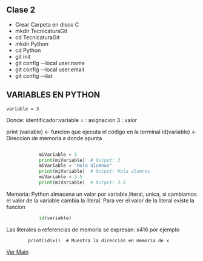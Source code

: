 ## Clase 2
- Crear Carpeta en disco C
- mkdir TecnicaturaGit
- cd TecnicaturaGit
- mkdir Python
- cd Python
- git init
- git config --local user.name
- git config --local user.email
- git config --list 
  
## VARIABLES EN PYTHON
    variable = 3 
  Donde:
      identificador:variable
      = : asignacion
      3 : valor

print (variable) <- funcion que ejecuta el código en la terminal
id(variable) <- Direccion de memoria a donde apunta

```python

            miVariable = 3
            print(miVariable)  # Output: 3
            miVariable = "Hola alumnos"
            print(miVariable)  # Output: Hola alumnos
            miVariable = 3.5
            print(miVariable)  # Output: 3.5
```

Memoria: Python almacena un valor por variable,literal, unica, si cambiamos el valor de la variable cambia la literal.
Para ver el valor de la literal existe la funcion

```python           
            id(variable)
```

Las literales o referencias de memoria se expresan: x416 por ejemplo

            print(id(x))  # Muestra la dirección en memoria de x
            
[Ver Main](/Python/Clases/leccion1/main.py)

